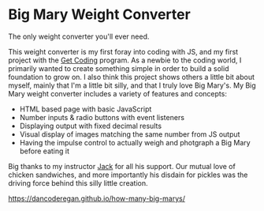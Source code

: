 # Big Mary Weight Converter

The only weight converter you'll ever need.

This weight converter is my first foray into coding with JS, and my first project with the <a href="https://www.get-coding.ca/">Get Coding</a> program. As a newbie to the coding world, I primarily wanted to create something simple in order to build a solid foundation to grow on. I also think this project shows others a little bit about myself, mainly that I'm a little bit silly, and that I truly love Big Mary's.
My Big Mary weight converter includes a variety of features and concepts:

<ul>
    <li> HTML based page with basic JavaScript </li>
    <li> Number inputs & radio buttons with event listeners </li>
    <li> Displaying output with fixed decimal results </li>
    <li> Visual display of images matching the same number from JS output </li>
    <li> Having the impulse control to actually weigh and photgraph a Big Mary before eating it </li>
</ul>

Big thanks to my instructor <a href="https://github.com/jackharrhy">Jack</a> for all his support. Our mutual love of chicken sandwiches, and more importantly his disdain for pickles was the driving force behind this silly little creation.</li>

https://dancoderegan.github.io/how-many-big-marys/
